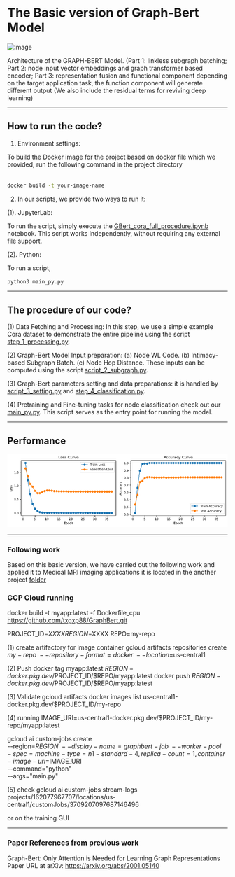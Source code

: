 # The Basic version of Graph-Bert Model

<img width="901" height="452" alt="image" src="https://github.com/user-attachments/assets/cf44ccb4-5595-40bc-bfcc-7cc824c26299" />

Architecture of the GRAPH-BERT Model. (Part 1: linkless subgraph batching; Part 2: node input vector embeddings and graph transformer based encoder; Part 3: representation fusion and functional component depending on the target application task, the function component will generate different output (We also include the residual terms for reviving deep learning)


----------------------------------------------------------
## How to run the code?

1. Environment settings:

To build the Docker image for the project based on docker file which we provided, run the following command in the project directory

```bash

docker build -t your-image-name 

``` 


2. In our scripts, we provide two ways to run it:

(1). JupyterLab: 

To run the script, simply execute the <ins>GBert_cora_full_procedure.ipynb</ins> notebook. This script works independently, without requiring any external file support.

(2). Python:

To run a script, 

```bash
python3 main_py.py

``` 

----------------------------------------------------------
## The procedure of our code?

(1) Data Fetching and Processing: In this step, we use a simple example Cora dataset to demonstrate the entire pipeline using the script <ins>step_1_processing.py</ins>.

(2) Graph-Bert Model Input preparation: (a) Node WL Code. (b) Intimacy-based Subgraph Batch. (c) Node Hop Distance. These inputs can be computed using the script <ins>script_2_subgraph.py</ins>.

(3) Graph-Bert parameters setting and data preparations: it is handled by <ins>script_3_setting.py</ins> and <ins>step_4_classification.py</ins>.

(4) Pretraining and Fine-tuning tasks for node classification check out our <ins>main_py.py</ins>. This script serves as the entry point for running the model.



----------------------------------------------------------
## Performance 
![alt text](Images/output.png)


----------------------------------------------------------
### Following work

Based on this basic version, we have carried out the following work and applied it to Medical MRI imaging applications
it is located in the another project [folder](https://github.com/txgxp88/GraphBert_MApp)


### GCP Cloud running
docker build -t myapp:latest -f Dockerfile_cpu https://github.com/txgxp88/GraphBert.git

PROJECT_ID=$XXXX
REGION=$XXXX
REPO=my-repo

(1) create artifactory for image container
gcloud artifacts repositories create $my-repo \
    --repository-format=docker \
    --location=$us-central1

(2) Push
docker tag myapp:latest $REGION-docker.pkg.dev/$PROJECT_ID/$REPO/myapp:latest
docker push $REGION-docker.pkg.dev/$PROJECT_ID/$REPO/myapp:latest

(3) Validate 
gcloud artifacts docker images list us-central1-docker.pkg.dev/$PROJECT_ID/my-repo

(4) running
IMAGE_URI=us-central1-docker.pkg.dev/$PROJECT_ID/my-repo/myapp:latest

gcloud ai custom-jobs create \
  --region=$REGION \
  --display-name=graphbert-job \
  --worker-pool-spec=machine-type=n1-standard-4,replica-count=1,container-image-uri=$IMAGE_URI \
  --command="python" \
  --args="main.py"

(5) check
gcloud ai custom-jobs stream-logs projects/162077967707/locations/us-central1/customJobs/3709207097687146496

or on the training GUI




----------------------------------------------------------
### Paper References from previous work
Graph-Bert: Only Attention is Needed for Learning Graph Representations
Paper URL at arXiv: https://arxiv.org/abs/2001.05140
